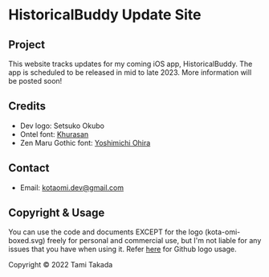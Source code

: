 # HistoricalBuddy Update Site

## Project
This website tracks updates for my coming iOS app, HistoricalBuddy. The app is scheduled to be released in mid to late 2023. More information will be posted soon!

## Credits
* Dev logo: Setsuko Okubo
* Ontel font: [Khurasan](https://www.fontspace.com/khurasan)
* Zen Maru Gothic font: [Yoshimichi Ohira](https://www.zenfont.jp/)

## Contact
* Email: kotaomi.dev@gmail.com

## Copyright & Usage
You can use the code and documents EXCEPT for the logo (kota-omi-boxed.svg) freely for personal and commercial use, but I'm not liable for any issues that you have when using it. Refer [here](https://github.com/logos) for Github logo usage.

Copyright © 2022 Tami Takada
